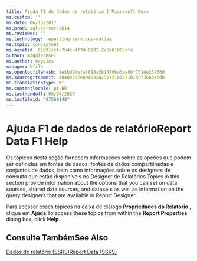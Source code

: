 ```yaml
---
title: Ajuda F1 de dados de relatório | Microsoft Docs
ms.custom: ''
ms.date: 06/13/2017
ms.prod: sql-server-2014
ms.reviewer: ''
ms.technology: reporting-services-native
ms.topic: conceptual
ms.assetid: 61b91ccf-7b4c-4f3d-8992-2c8eb105ccf4
author: maggiesMSFT
ms.author: maggies
manager: kfile
ms.openlocfilehash: 1e1bd9fefaf818a3b1499ba3ea8bf761de234666
ms.sourcegitcommit: ad4d92dce894592a259721a1571b1d8736abacdb
ms.translationtype: MT
ms.contentlocale: pt-BR
ms.lasthandoff: 08/04/2020
ms.locfileid: "87569148"
---
```

# <a name="report-data-f1-help"></a><span data-ttu-id="d4572-102">Ajuda F1 de dados de relatório</span><span class="sxs-lookup"><span data-stu-id="d4572-102">Report Data F1 Help</span></span>
  <span data-ttu-id="d4572-103">Os tópicos desta seção fornecem informações sobre as opções que podem ser definidas em fontes de dados, fontes de dados compartilhadas e conjuntos de dados, bem como informações sobre os designers de consulta que estão disponíveis no Designer de Relatórios.</span><span class="sxs-lookup"><span data-stu-id="d4572-103">Topics in this section provide information about the options that you can set on data sources, shared data sources, and datasets as well as information on the query designers that are available in Report Designer.</span></span>  
  
 <span data-ttu-id="d4572-104">Para acessar esses tópicos na caixa de diálogo **Propriedades do Relatório** , clique em **Ajuda**.</span><span class="sxs-lookup"><span data-stu-id="d4572-104">To access these topics from within the **Report Properties** dialog box, click **Help**.</span></span>  
  
## <a name="see-also"></a><span data-ttu-id="d4572-105">Consulte Também</span><span class="sxs-lookup"><span data-stu-id="d4572-105">See Also</span></span>  
 [<span data-ttu-id="d4572-106">Dados de relatório &#40;SSRS&#41;</span><span class="sxs-lookup"><span data-stu-id="d4572-106">Report Data &#40;SSRS&#41;</span></span>](report-data/report-data-ssrs.md)  
  
  
